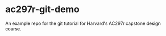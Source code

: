 # ac297r-git-demo
An example repo for the git tutorial for Harvard's AC297r capstone design course.
